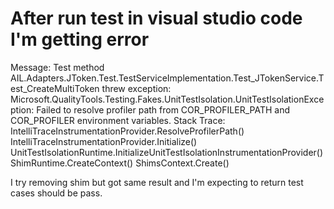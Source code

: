 
# After run test in visual studio code I'm getting error


Message:
Test method AIL.Adapters.JToken.Test.TestServiceImplementation.Test_JTokenService.Test_CreateMultiToken threw exception:
Microsoft.QualityTools.Testing.Fakes.UnitTestIsolation.UnitTestIsolationException: Failed to resolve profiler path from COR_PROFILER_PATH and COR_PROFILER environment variables.
Stack Trace:
IntelliTraceInstrumentationProvider.ResolveProfilerPath()
IntelliTraceInstrumentationProvider.Initialize()
UnitTestIsolationRuntime.InitializeUnitTestIsolationInstrumentationProvider()
ShimRuntime.CreateContext()
ShimsContext.Create()

I try removing shim but got same result and I'm expecting to return test cases should be pass.

        